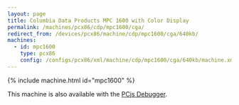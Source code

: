 ```yaml
---
layout: page
title: Columbia Data Products MPC 1600 with Color Display
permalink: /machines/pcx86/cdp/mpc1600/cga/
redirect_from: /devices/pcx86/machine/cdp/mpc1600/cga/640kb/
machines:
  - id: mpc1600
    type: pcx86
    config: /configs/pcx86/xml/machine/cdp/mpc1600/cga/640kb/machine.xml
---
```


{% include machine.html id="mpc1600" %}

This machine is also available with the [PCjs Debugger](/configs/pcx86/xml/machine/cdp/mpc1600/cga/640kb/debugger/machine.xml).

